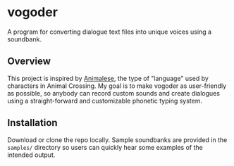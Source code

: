 # vogoder

A program for converting dialogue text files into unique voices using a soundbank. 

## Overview

This project is inspired by [Animalese](https://nookipedia.com/wiki/Animalese), the type of "language" used by characters in Animal Crossing. My goal is to make vogoder as user-friendly as possible, so anybody can record custom sounds and create dialogues using a straight-forward and customizable phonetic typing system. 

## Installation 

Download or clone the repo locally. Sample soundbanks are provided in the `samples/` directory so users can quickly hear some examples of the intended output. 
